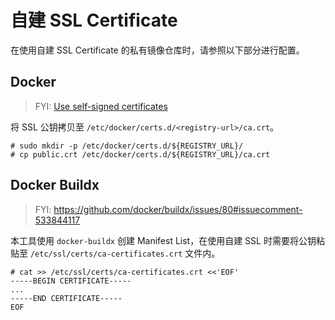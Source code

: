 # 自建 SSL Certificate

在使用自建 SSL Certificate 的私有镜像仓库时，请参照以下部分进行配置。

## Docker

> FYI: [Use self-signed certificates](https://docs.docker.com/registry/insecure/#use-self-signed-certificates)

将 SSL 公钥拷贝至 `/etc/docker/certs.d/<registry-url>/ca.crt`。

```console
# sudo mkdir -p /etc/docker/certs.d/${REGISTRY_URL}/
# cp public.crt /etc/docker/certs.d/${REGISTRY_URL}/ca.crt
```

## Docker Buildx

> FYI: <https://github.com/docker/buildx/issues/80#issuecomment-533844117>

本工具使用 `docker-buildx` 创建 Manifest List，在使用自建 SSL 时需要将公钥粘贴至
`/etc/ssl/certs/ca-certificates.crt` 文件内。

```console
# cat >> /etc/ssl/certs/ca-certificates.crt <<'EOF'
-----BEGIN CERTIFICATE-----
...
-----END CERTIFICATE-----
EOF
```
